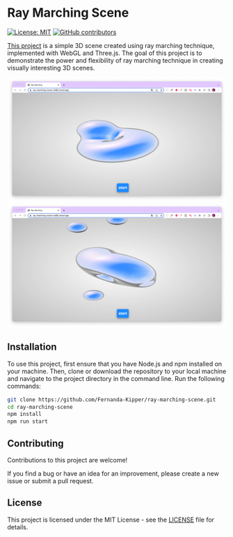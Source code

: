 # Ray Marching Scene

[![License: MIT](https://img.shields.io/badge/License-MIT-yellow.svg)](https://opensource.org/licenses/MIT)
[![GitHub contributors](https://img.shields.io/github/contributors/your-username/your-repository.svg)](https://github.com/Fernanda-Kipper/ray-marching-scene/graphs/contributors)

[This project](https://ray-marching-scene-4s66.vercel.app/) is a simple 3D scene created using ray marching technique, implemented with WebGL and Three.js. The goal of this project is to demonstrate the power and flexibility of ray marching technique in creating visually interesting 3D scenes. 

<img src="./.github/first-image.png">
<img src="./.github/second-image.png">

## Installation

To use this project, first ensure that you have Node.js and npm installed on your machine. Then, clone or download the repository to your local machine and navigate to the project directory in the command line. Run the following commands:


```bash
git clone https://github.com/Fernanda-Kipper/ray-marching-scene.git
cd ray-marching-scene
npm install
npm run start
```

## Contributing

Contributions to this project are welcome! 

If you find a bug or have an idea for an improvement, please create a new issue or submit a pull request.

## License

This project is licensed under the MIT License - see the [LICENSE](LICENSE) file for details.
